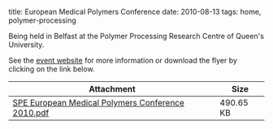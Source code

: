 title: European Medical Polymers Conference
date: 2010-08-13 
tags: home, polymer-processing


Being held in Belfast at the Polymer Processing Research Centre of Queen's University.
<!--break-->
See the [event website](http://www.4spe.org/conferences/spe-european-conference-medical-polymers) for more information or download the flyer by clicking on the link below.

| Attachment | Size |
|---|---|
| <a href="/files/SPE European Medical Polymers Conference 2010.pdf">SPE European Medical Polymers Conference 2010.pdf</a> | 490.65 KB |